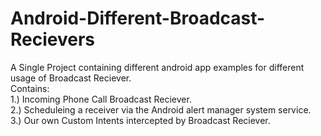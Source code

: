 # Android-Different-Broadcast-Recievers  
A Single Project containing different android app examples for different usage of Broadcast Reciever.  
Contains:  
1.) Incoming Phone Call Broadcast Reciever.  
2.) Scheduleing a receiver via the Android alert manager system service.  
3.) Our own Custom Intents intercepted by Broadcast Reciever.  
